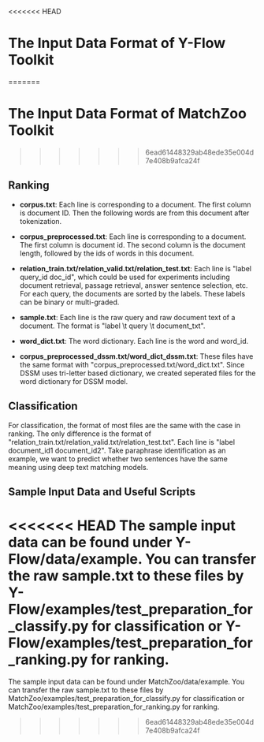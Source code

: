 <<<<<<< HEAD
# The Input Data Format of Y-Flow Toolkit
=======
# The Input Data Format of MatchZoo Toolkit
>>>>>>> 6ead61448329ab48ede35e004d7e408b9afca24f

## Ranking
+ **corpus.txt**: Each line is corresponding to a document. The first column is document ID. Then the following words are from this document after tokenization.

+ **corpus_preprocessed.txt**: Each line is corresponding to a document. The first column is document id. The second column is the document length, followed by the ids of words in this document.

+ **relation_train.txt/relation_valid.txt/relation_test.txt**: Each line is "label query_id doc_id", which could be used for experiments including document retrieval, passage retrieval, answer sentence selection, etc. For each query, the documents are sorted by the labels. These labels can be binary or multi-graded.

+ **sample.txt**: Each line is the raw query and raw document text of a document. The format is "label \t query \t document_txt".

+ **word_dict.txt**: The word dictionary. Each line is the word and word_id.

+ **corpus_preprocessed_dssm.txt/word_dict_dssm.txt**: These files have the same format with "corpus_preprocessed.txt/word_dict.txt". Since DSSM uses tri-letter based dictionary, we created seperated files for the word dictionary for DSSM model.

## Classification
For classification, the format of most files are the same with the case in ranking. The only difference is the format of "relation_train.txt/relation_valid.txt/relation_test.txt". Each line is "label document_id1 document_id2". Take paraphrase identification as an example, we want to predict whether two sentences have the same meaning using deep text matching models.

## Sample Input Data and Useful Scripts
<<<<<<< HEAD
The sample input data can be found under Y-Flow/data/example. You can transfer the raw sample.txt to these files by Y-Flow/examples/test_preparation_for_classify.py for classification or Y-Flow/examples/test_preparation_for_ranking.py for ranking.
=======
The sample input data can be found under MatchZoo/data/example. You can transfer the raw sample.txt to these files by MatchZoo/examples/test_preparation_for_classify.py for classification or MatchZoo/examples/test_preparation_for_ranking.py for ranking.
>>>>>>> 6ead61448329ab48ede35e004d7e408b9afca24f

